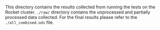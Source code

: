 This directory contains the results collected from running
the tests on the Rocket cluster. `./raw/` directory contains
the unprocessed and partially processed data collected. For
the final results please refer to the `./all_combined.ods`
file.
